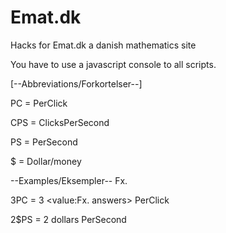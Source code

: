 # Emat.dk
Hacks for Emat.dk a danish mathematics site

You have to use a javascript console to all scripts.

[--Abbreviations/Forkortelser--]

PC = PerClick

CPS = ClicksPerSecond

PS = PerSecond

$ = Dollar/money

--Examples/Eksempler--
Fx. 

3PC = 3 <value:Fx. answers> PerClick

2$PS = 2 dollars PerSecond


